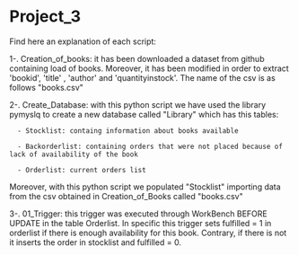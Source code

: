 # Project_3

Find here an explanation of each script:

  1-. Creation_of_books: it has been downloaded a dataset from github containing load of books. Moreover, it has been modified in order to extract 'bookid', 'title' , 'author' and
'quantityinstock'. The name of the csv is as follows "books.csv"

  2-. Create_Database: with this python script we have used the library pymyslq to create a new database called "Library" which has this tables:
  
      - Stocklist: containg information about books available
      
      - Backorderlist: containing orders that were not placed because of lack of availability of the book
      
      - Orderlist: current orders list
      
 Moreover, with this python script we populated "Stocklist" importing data from the csv obtained in Creation_of_Books called "books.csv"
 
  3-. 01_Trigger: this trigger was executed through WorkBench BEFORE UPDATE in the table Orderlist. In specific this trigger sets fulfilled = 1 in orderlist if there is enough availability for this book. Contrary, if there is not it inserts the order in stocklist and fulfilled = 0.
  
  
      
   
